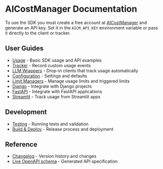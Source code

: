 # AICostManager Documentation

To use the SDK you must create a free account at [AICostManager](https://aicostmanager.com)
and generate an API key. Set it in the `AICM_API_KEY` environment variable or
pass it directly to the client or tracker.

## User Guides

- [Usage](usage.md) - Basic SDK usage and API examples
- [Tracker](tracker.md) - Record custom usage events
- [LLM Wrappers](llm_wrappers.md) - Drop-in clients that track usage automatically
- [Configuration](config.md) - Settings and defaults
- [Limit Managers](limit_managers.md) - Manage usage limits and triggered limits
- [Django](django.md) - Integrate with Django projects
- [FastAPI](fastapi.md) - Integrate with FastAPI applications
- [Streamlit](streamlit.md) - Track usage from Streamlit apps

## Development

- [Testing](testing.md) - Running tests and validation
- [Build & Deploy](build_and_deploy.md) - Release process and deployment

## Reference

- [Changelog](../CHANGELOG.md) - Version history and changes
- [Live OpenAPI schema](/api/v1/openapi.json) - Generated API specification
